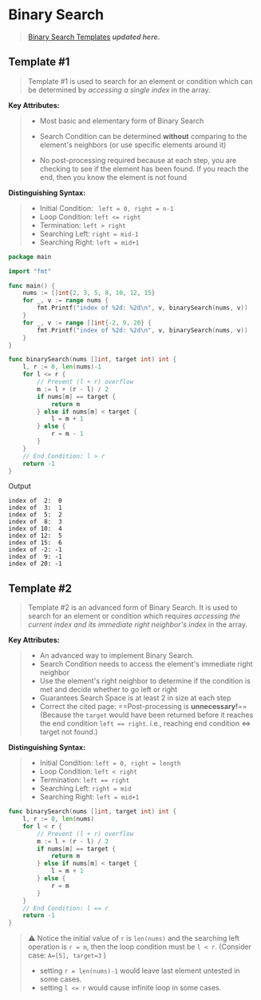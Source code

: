 # Binary Search

> [Binary Search Templates](https://leetcode.com/explore/learn/card/binary-search/) ***updated here.*** 



## Template #1

> Template #1 is used to search for an element or condition which can be determined by *accessing a single index* in the array.

**Key Attributes:** 

> - Most basic and elementary form of Binary Search
>
> - Search Condition can be determined **without** comparing to the element's neighbors (or use specific elements around it)
> - No post-processing required because at each step, you are checking to see if the element has been found. If you reach the end, then you know the element is not found

**Distinguishing Syntax:** 

> - Initial Condition: ` left = 0, right = n-1` 
> - Loop Condition: `left <= right` 
> - Termination: `left > right`
> - Searching Left: `right = mid-1`
> - Searching Right: `left = mid+1`

```go
package main

import "fmt"

func main() {
	nums := []int{2, 3, 5, 8, 10, 12, 15}
	for _, v := range nums {
		fmt.Printf("index of %2d: %2d\n", v, binarySearch(nums, v))
	}
	for _, v := range []int{-2, 9, 20} {
		fmt.Printf("index of %2d: %2d\n", v, binarySearch(nums, v))
	}
}

func binarySearch(nums []int, target int) int {
	l, r := 0, len(nums)-1
	for l <= r {
		// Prevent (l + r) overflow
		m := l + (r - l) / 2
		if nums[m] == target {
			return m
		} else if nums[m] < target {
			l = m + 1
		} else {
			r = m - 1
		}
	}
	// End Condition: l > r
	return -1
}
```

Output

```
index of  2:  0
index of  3:  1
index of  5:  2
index of  8:  3
index of 10:  4
index of 12:  5
index of 15:  6
index of -2: -1
index of  9: -1
index of 20: -1
```



## Template #2

> Template #2 is an advanced form of Binary Search. It is used to search for an element or condition which requires *accessing the current index and its immediate right neighbor's index* in the array.

**Key Attributes:** 

> - An advanced way to implement Binary Search.
> - Search Condition needs to access the element's immediate right neighbor
> - Use the element's right neighbor to determine if the condition is met and decide whether to go left or right
> - Guarantees Search Space is at least 2 in size at each step
> - Correct the cited page: ==Post-processing is **unnecessary!**== (Because the `target` would have been returned before it reaches the end condition `left == right`. i.e., reaching end condition <=> target not found.)

**Distinguishing Syntax:** 

> - Initial Condition: `left = 0, right = length` 
> - Loop Condition: `left < right` 
> - Termination: `left == right`
> - Searching Left: `right = mid`
> - Searching Right: `left = mid+1` 

```go
func binarySearch(nums []int, target int) int {
	l, r := 0, len(nums)
	for l < r {
		// Prevent (l + r) overflow
		m := l + (r - l) / 2
		if nums[m] == target {
			return m
		} else if nums[m] < target {
			l = m + 1
		} else {
			r = m
		}
	}
	// End Condition: l == r
	return -1
}
```

> ⚠️ Notice the initial value of `r` is `len(nums)` and the searching left operation is `r = m`, then the loop condition must be `l < r`. (Consider case: `A=[5], target=3` )
>
> - setting `r = len(nums)-1` would leave last element untested in some cases.
> - setting `l <= r` would cause infinite loop in some cases.
